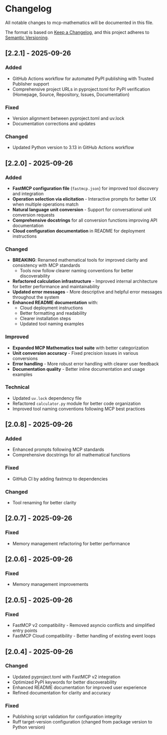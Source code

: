 # Changelog

All notable changes to mcp-mathematics will be documented in this file.

The format is based on [Keep a Changelog](https://keepachangelog.com/en/1.1.0/),
and this project adheres to [Semantic Versioning](https://semver.org/spec/v2.0.0.html).

## [2.2.1] - 2025-09-26

### Added
- GitHub Actions workflow for automated PyPI publishing with Trusted Publisher support
- Comprehensive project URLs in pyproject.toml for PyPI verification (Homepage, Source, Repository, Issues, Documentation)

### Fixed
- Version alignment between pyproject.toml and uv.lock
- Documentation corrections and updates

### Changed
- Updated Python version to 3.13 in GitHub Actions workflow

## [2.2.0] - 2025-09-26

### Added
- **FastMCP configuration file** (`fastmcp.json`) for improved tool discovery and integration
- **Operation selection via elicitation** - Interactive prompts for better UX when multiple operations match
- **Natural language unit conversion** - Support for conversational unit conversion requests
- **Comprehensive docstrings** for all conversion functions improving API documentation
- **Cloud configuration documentation** in README for deployment instructions

### Changed
- **BREAKING**: Renamed mathematical tools for improved clarity and consistency with MCP standards
  - Tools now follow clearer naming conventions for better discoverability
- **Refactored calculation infrastructure** - Improved internal architecture for better performance and maintainability
- **Updated error messages** - More descriptive and helpful error messages throughout the system
- **Enhanced README documentation** with:
  - Cloud deployment instructions
  - Better formatting and readability
  - Clearer installation steps
  - Updated tool naming examples

### Improved
- **Expanded MCP Mathematics tool suite** with better categorization
- **Unit conversion accuracy** - Fixed precision issues in various conversions
- **Error handling** - More robust error handling with clearer user feedback
- **Documentation quality** - Better inline documentation and usage examples

### Technical
- Updated `uv.lock` dependency file
- Refactored `calculator.py` module for better code organization
- Improved tool naming conventions following MCP best practices

## [2.0.8] - 2025-09-26

### Added
- Enhanced prompts following MCP standards
- Comprehensive docstrings for all mathematical functions

### Fixed
- GitHub CI by adding fastmcp to dependencies

### Changed
- Tool renaming for better clarity

## [2.0.7] - 2025-09-26

### Fixed
- Memory management refactoring for better performance

## [2.0.6] - 2025-09-26

### Fixed
- Memory management improvements

## [2.0.5] - 2025-09-26

### Fixed
- FastMCP v2 compatibility - Removed asyncio conflicts and simplified entry points
- FastMCP Cloud compatibility - Better handling of existing event loops

## [2.0.4] - 2025-09-26

### Changed
- Updated pyproject.toml with FastMCP v2 integration
- Optimized PyPI keywords for better discoverability
- Enhanced README documentation for improved user experience
- Refined documentation for clarity and accuracy

### Fixed
- Publishing script validation for configuration integrity
- Ruff target-version configuration (changed from package version to Python version)